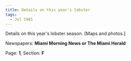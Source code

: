 ```yaml
---  
title: Details on this year's lobster  
tags:  
  - Jul 1981  
---  
```

  
Details on this year's lobster season. [Maps and photos.]  
  
Newspapers: **Miami Morning News or The Miami Herald**  
  
Page: **1**, Section: **F** 

